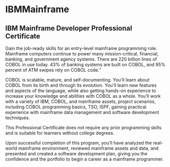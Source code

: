 # IBMMainframe
## IBM Mainframe Developer Professional Certificate

Gain the job-ready skills for an entry-level mainframe programming role. Mainframe computers continue to power many mission-critical, financial, banking, and government agency systems. There are 220 billion lines of COBOL in use today. 43% of banking systems are built on COBOL, and 95% percent of ATM swipes rely on COBOL code.¹  

COBOL is scalable, mature, and self-documenting. You'll learn about COBOL from its birth and through its evolution. You'll learn new features and aspects of the language, while also getting hands-on experience to increase your knowledge and abilities with COBOL as a whole. You’ll work with a variety of IBM, COBOL, and mainframe assets, project scenarios, including COBOL programming basics, TSO, ISPF, gaining practical experience with mainframe data management and software development techniques. 

This Professional Certificate does not require any prior programming skills and is suitable for learners without college degrees. 

Upon successful completion of this program, you’ll have analyzed the real-world mainframe environment, reviewed mainframe assets and data, and presented and created a software development plan, giving you the confidence and the portfolio to begin a career as a mainframe programmer.
